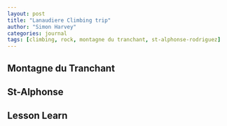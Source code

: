```yaml
---
layout: post
title: "Lanaudiere Climbing trip"
author: "Simon Harvey"
categories: journal
tags: [climbing, rock, montagne du tranchant, st-alphonse-rodriguez]
---
```



## Montagne du Tranchant


## St-Alphonse


## Lesson Learn
